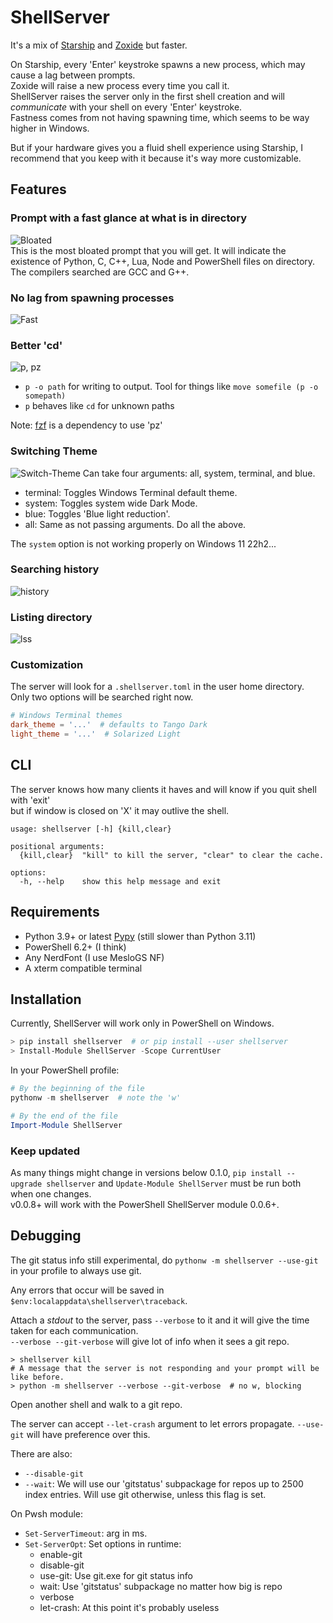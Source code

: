 # ShellServer

It's a mix of [Starship](https://github.com/starship/starship) and [Zoxide](https://github.com/ajeetdsouza/zoxide) but faster.  
  
On Starship, every 'Enter' keystroke spawns a new process, which may cause a lag between prompts.  
Zoxide will raise a new process every time you call it.  
ShellServer raises the server only in the first shell creation and will _communicate_ with your shell on every 'Enter' keystroke.  
Fastness comes from not having spawning time, which seems to be way higher in Windows.  
  
But if your hardware gives you a fluid shell experience using Starship, I recommend that you keep with it because it's way more customizable.  

## Features
  
### Prompt with a fast glance at what is in directory  

![Bloated](./images/bloated.png)  
This is the most bloated prompt that you will get.
It will indicate the existence of Python, C, C++, Lua, Node and PowerShell files on directory.  
The compilers searched are GCC and G++.  
  
### No lag from spawning processes  

![Fast](./images/even_bloated.gif)  
  
### Better 'cd'  

![p, pz](./images/p_pz.gif)
- `p -o path` for writing to output. Tool for things like `move somefile (p -o somepath)`  
- `p` behaves like `cd` for unknown paths
  
Note: [fzf](https://github.com/junegunn/fzf) is a dependency to use 'pz'  
  
### Switching Theme
  
![Switch-Theme](./images/switch_theme.gif)
Can take four arguments: all, system, terminal, and blue.  
- terminal: Toggles Windows Terminal default theme.
- system: Toggles system wide Dark Mode.  
- blue: Toggles 'Blue light reduction'.  
- all: Same as not passing arguments. Do all the above.  
  
The `system` option is not working properly on Windows 11 22h2...
  
### Searching history

![history](./images/history.gif)

### Listing directory

![lss](./images/ll_la.gif)  

### Customization

The server will look for a `.shellserver.toml` in the user home directory.
Only two options will be searched right now.

~~~toml
# Windows Terminal themes
dark_theme = '...'  # defaults to Tango Dark
light_theme = '...'  # Solarized Light
~~~
  
## CLI

The server knows how many clients it haves and will know if you quit shell with 'exit'  
but if window is closed on 'X' it may outlive the shell. 

~~~
usage: shellserver [-h] {kill,clear}

positional arguments:
  {kill,clear}  "kill" to kill the server, "clear" to clear the cache.

options:
  -h, --help    show this help message and exit
~~~

## Requirements

- Python 3.9+ or latest [Pypy](https://www.pypy.org/) (still slower than Python 3.11)
- PowerShell 6.2+ (I think)
- Any NerdFont (I use MesloGS NF)
- A xterm compatible terminal

## Installation

Currently, ShellServer will work only in PowerShell on Windows.

~~~PowerShell
> pip install shellserver  # or pip install --user shellserver
> Install-Module ShellServer -Scope CurrentUser
~~~

In your PowerShell profile:
~~~PowerShell
# By the beginning of the file
pythonw -m shellserver  # note the 'w'

# By the end of the file
Import-Module ShellServer
~~~

### Keep updated
As many things might change in versions below 0.1.0, `pip install --upgrade shellserver` and `Update-Module ShellServer` must be run both when one changes.  
v0.0.8+ will work with the PowerShell ShellServer module 0.0.6+.

## Debugging

The git status info still experimental, do `pythonw -m shellserver --use-git` in your profile to always use git. 

Any errors that occur will be saved in `$env:localappdata\shellserver\traceback`.  
  
Attach a _stdout_ to the server, pass `--verbose` to it and it will give the time taken for each communication.  
`--verbose --git-verbose` will give lot of info when it sees a git repo.
~~~
> shellserver kill
# A message that the server is not responding and your prompt will be like before.
> python -m shellserver --verbose --git-verbose  # no w, blocking
~~~
Open another shell and walk to a git repo.  
  
The server can accept `--let-crash` argument to let errors propagate. `--use-git` will have preference over this.

There are also: 
- `--disable-git`
- `--wait`: We will use our 'gitstatus' subpackage for repos up to 2500 index entries. Will use git otherwise, unless this flag is set.

On Pwsh module:
- `Set-ServerTimeout`: arg in ms. 
- `Set-ServerOpt`: Set options in runtime:
    - enable-git
    - disable-git
    - use-git: Use git.exe for git status info
    - wait: Use 'gitstatus' subpackage no matter how big is repo
    - verbose
    - let-crash: At this point it's probably useless
